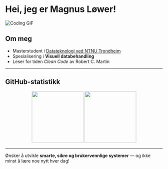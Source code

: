 # Hei, jeg er Magnus Løwer!

![Coding GIF](https://media.giphy.com/media/L8K62iTDkzGX6/giphy.gif)

## Om meg
- Masterstudent i [Datateknologi ved NTNU Trondheim](https://www.ntnu.no)
- Spesialisering i **Visuell databehandling**
- Leser for tiden *Clean Code* av Robert C. Martin

---

## GitHub-statistikk
<p align="center">
  <img src="https://github-readme-stats.vercel.app/api?username=magnus-lower&show_icons=true&include_all_commits=true&count_private=true" height="165">
  <img src="https://github-readme-stats.vercel.app/api/top-langs/?username=magnus-lower&layout=compact" height="165">
</p>

---

Ønsker å utvikle **smarte, sikre og brukervennlige systemer** — og ikke minst å lære noe nytt hver dag!
